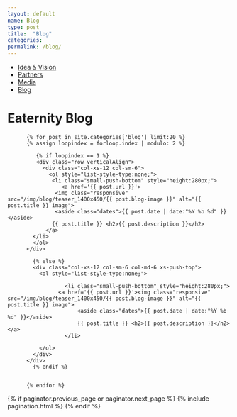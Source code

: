 ```yaml
---
layout: default
name: Blog
type: post
title:  "Blog"
categories:
permalink: /blog/
---
```


<div class="container hidden-xs">
  <div class="row">
    <div class="col-xs-12 text-center">
      <ul class="subNavigation">
        <a href="/about"><li>Idea &amp; Vision</li></a>
        <a href="/about/partners"><li>Partners</li></a>
        <a href="/about/media"><li>Media</li></a>
        <a href="/blog"><li class="current">Blog</li></a>
      </ul>
    </div>
  </div>
</div>

<div class="container big-push-bottom">
  <div class="row push-top small-push-bottom">
    <div class="col-xs-12 text-center push-bottom">
      <h1>Eaternity Blog</h1>
    </div>
  </div>

          {% for post in site.categories['blog'] limit:20 %}
          {% assign loopindex = forloop.index | modulo: 2 %}

             {% if loopindex == 1 %}
             <div class="row verticalAlign">
               <div class="col-xs-12 col-sm-6">
                 <ol style="list-style-type:none;">
                  <li class="small-push-bottom" style="height:280px;">
      			     <a href='{{ post.url }}'>
                   <img class="responsive" src="/img/blog/teaser_1400x450/{{ post.blog-image }}" alt="{{ post.title }} image">
                   <aside class="dates">{{ post.date | date:"%Y %b %d" }}</aside>
                  {{ post.title }} <h2>{{ post.description }}</h2>
                </a>
            </li>
            </ol>
          </div>

            {% else %}
            <div class="col-xs-12 col-sm-6 col-md-6 xs-push-top">
              <ol style="list-style-type:none;">

                      <li class="small-push-bottom" style="height:280px;">
                    <a href='{{ post.url }}'><img class="responsive" src="/img/blog/teaser_1400x450/{{ post.blog-image }}" alt="{{ post.title }} image">
                          <aside class="dates">{{ post.date | date:"%Y %b %d" }}</aside>
                          {{ post.title }} <h2>{{ post.description }}</h2></a>
                      </li>

              </ol>
            </div>
          </div>
            {% endif %}


          {% endfor %}

</div>

<div>
  {% if paginator.previous_page or paginator.next_page %}
      {% include pagination.html %}
  {% endif %}
</div>
